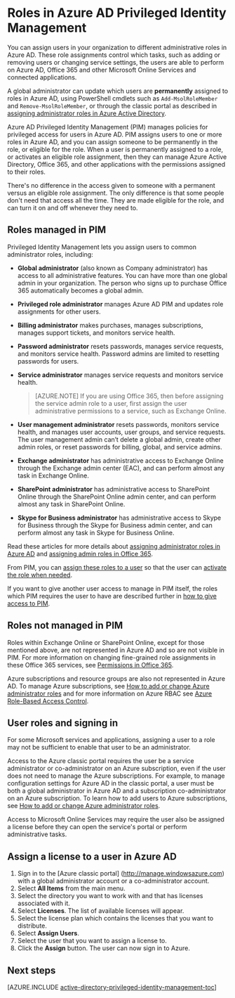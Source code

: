 <properties
   pageTitle="Roles in PIM | Microsoft Azure"
   description="Learn what roles are used for privileged identities with the Azure Privileged Identity Management extension."
   services="active-directory"
   documentationCenter=""
   authors="kgremban"
   manager="femila"
   editor=""/>

<tags
   ms.service="active-directory"
   ms.devlang="na"
   ms.topic="article"
   ms.tgt_pltfrm="na"
   ms.workload="identity"
   ms.date="07/01/2016"
   ms.author="kgremban"/>

# Roles in Azure AD Privileged Identity Management

<!-- **PLACEHOLDER: Need description of how this works. Azure PIM uses roles from MSODS objects.**-->

You can assign users in your organization to different administrative roles in Azure AD. These role assignments control which tasks, such as adding or removing users or changing service settings, the users are able to perform on Azure AD, Office 365 and other Microsoft Online Services and connected applications.  

A global administrator can update which users are **permanently** assigned to roles in Azure AD, using PowerShell cmdlets such as `Add-MsolRoleMember` and `Remove-MsolRoleMember`, or through the classic portal as described in [assigning administrator roles in Azure Active Directory](active-directory-assign-admin-roles.md).

Azure AD Privileged Identity Management (PIM) manages policies for privileged access for users in Azure AD. PIM assigns users to one or more roles in Azure AD, and you can assign someone to be permanently in the role, or eligible for the role. When a user is permanently assigned to a role, or activates an eligible role assignment, then they can manage Azure Active Directory, Office 365, and other applications with the permissions assigned to their roles.

There's no difference in the access given to someone with a permanent versus an eligible role assignment. The only difference is that some people don't need that access all the time. They are made eligible for the role, and can turn it on and off whenever they need to.

## Roles managed in PIM

Privileged Identity Management lets you assign users to common administrator roles, including:


- **Global administrator** (also known as Company administrator) has access to all administrative features. You can have more than one global admin in your organization. The person who signs up to purchase Office 365 automatically becomes a global admin.
- **Privileged role administrator** manages Azure AD PIM and updates role assignments for other users.  
- **Billing administrator** makes purchases, manages subscriptions, manages support tickets, and monitors service health.
- **Password administrator** resets passwords, manages service requests, and monitors service health. Password admins are limited to resetting passwords for users.
- **Service administrator** manages service requests and monitors service health.

  > [AZURE.NOTE] If you are using Office 365, then before assigning the service admin role to a user, first assign the user administrative permissions to a service, such as Exchange Online.

- **User management administrator** resets passwords, monitors service health, and manages user accounts, user groups, and service requests. The user management admin can’t delete a global admin, create other admin roles, or reset passwords for billing, global, and service admins.
- **Exchange administrator** has administrative access to Exchange Online through the Exchange admin center (EAC), and can perform almost any task in Exchange Online.
- **SharePoint administrator** has administrative access to SharePoint Online through the SharePoint Online admin center, and can perform almost any task in SharePoint Online.
- **Skype for Business administrator** has administrative access to Skype for Business through the Skype for Business admin center, and can perform almost any task in Skype for Business Online.

Read these articles for more details about [assigning administrator roles in Azure AD](active-directory-assign-admin-roles.md) and [assigning admin roles in Office 365](https://support.office.com/article/Assigning-admin-roles-in-Office-365-eac4d046-1afd-4f1a-85fc-8219c79e1504).

<!--**PLACEHOLDER: The above article may not be the one we want since PIM gets roles from places other that Office 365**-->


From PIM, you can [assign these roles to a user](active-directory-privileged-identity-management-how-to-add-role-to-user.md) so that the user can [activate the role when needed](active-directory-privileged-identity-management-how-to-activate-role.md).

If you want to give another user access to manage in PIM itself, the roles which PIM requires the user to have are described further in [how to give access to PIM](active-directory-privileged-identity-management-how-to-give-access-to-pim.md).


<!-- ## The PIM Security Administrator Role **PLACEHOLDER: Need description of the Security Administrator role.**-->

## Roles not managed in PIM

Roles within Exchange Online or SharePoint Online, except for those mentioned above, are not represented in Azure AD and so are not visible in PIM. For more information on changing fine-grained role assignments in these Office 365 services, see [Permissions in Office 365](https://support.office.com/article/Permissions-in-Office-365-da585eea-f576-4f55-a1e0-87090b6aaa9d).

Azure subscriptions and resource groups are also not represented in Azure AD. To manage Azure subscriptions, see [How to add or change Azure administrator roles](../billing-add-change-azure-subscription-administrator.md) and for more information on Azure RBAC see [Azure Role-Based Access Control](role-based-access-control-configure.md).

<!--**The above links might be replaced by ones that are from within this documentation repository **-->


## User roles and signing in
For some Microsoft services and applications, assigning a user to a role may not be sufficient to enable that user to be an administrator.

Access to the Azure classic portal requires the user be a service administrator or co-administrator on an Azure subscription, even if the user does not need to manage the Azure subscriptions.  For example, to manage configuration settings for Azure AD in the classic portal, a user must be both a global administrator in Azure AD and a subscription co-administrator on an Azure subscription.  To learn how to add users to Azure subscriptions, see [How to add or change Azure administrator roles](../billing-add-change-azure-subscription-administrator.md).

Access to Microsoft Online Services may require the user also be assigned a license before they can open the service's portal or perform administrative tasks.

## Assign a license to a user in Azure AD

1. Sign in to the [Azure classic portal] (http://manage.windowsazure.com) with a global administrator account or a co-administrator account.
2. Select **All Items** from the main menu.
3. Select the directory you want to work with and that has licenses associated with it.
4. Select **Licenses**. The list of available licenses will appear.
5. Select the license plan which contains the licenses that you want to distribute.
6. Select **Assign Users**.
7. Select the user that you want to assign a license to.
8. Click the **Assign** button.  The user can now sign in to Azure.

<!--Every topic should have next steps and links to the next logical set of content to keep the customer engaged-->
## Next steps
[AZURE.INCLUDE [active-directory-privileged-identity-management-toc](../../includes/active-directory-privileged-identity-management-toc.md)]
